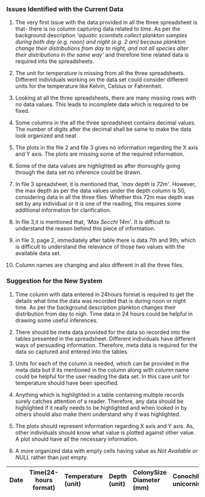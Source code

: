 ### Issues Identified with the Current Data

1. The very first issue with the data provided in all the three spreadsheet is that- there is no column capturing data related to *time*. As per the background description *'aquatic scientists collect plankton samples during both day (e.g. noon) and night (e.g. 2 am) because plankton change their distributions from day to night, and not all species alter their distributions in the same way'* and therefore time related data is required into the spreadsheets.

2. The unit for temperature is missing from all the three spreadsheets. Different individuals working on the data set could consider different units for the temperature like Kelvin, Celsius or Fahrenheit.

3. Looking at all the three spreadsheets, there are many missing rows with no data values. This leads to incomplete data which is required to be fixed.

4. Some columns in the all the three spreadsheet contains decimal values. The number of digits after the decimal shall be same to make the data look organized and neat

5. The plots in the file 2 and file 3 gives no information regarding the X axis and Y axis. The plots are missing some of the required information.

6. Some of the data values are highlighted as after thoroughly going through the data set no inference could be drawn. 

7. In file 3 spreadsheet, it is mentioned that, *'max depth is 72m'*. However, the max depth as per the data values under the depth column is 50, considering data in all the three files. Whether this 72m max depth was set by any individual or it is one of the reading, this requires some additional information for clarification.

8. In file 3,it is mentioned that, *'Max Secchi 14m'*. It is difficult to understand the reason behind this piece of information.

9. in file 3, page 2, immediately after table there is data 7th and 9th, which is difficult to understand the relevance of those two values with the available data set.

10. Column names are changing and also different in all the three files.


### Suggestion for the New System

1. Time column with data entered in 24hours format is required to get the details what time the data was recorded that is during noon or night time. As per the background description plankton changes their distribution from day to nigh. Time data in 24 hours could be helpful in drawing some useful inferences.

2. There should be meta data provided for the data so recorded into the tables presented in the spreadsheet. Different individuals have different ways of persuading information. Therefore, meta data is required for the data so captured and entered into the tables. 

3. Units for each of the column is needed, which can be provided in the meta data but if its mentioned in the column along with column name could be helpful for the user reading the data set. In this case unit for temperature should have been specified.

4. Anything which is highlighted in a table containing multiple records surely catches attention of a reader. Therefore, any data should be highlighted if it really needs to be highlighted and when looked in by others should also make them understand why it was highlighted.

5. The plots should represent information regarding X axis and Y axis. As, other individuals should know what value is plotted against other value. A plot should have all the necessary information.

6. A more organized data with empty cells having value as *Not Available or NULL* rather than just empty.


|Date|Time(24-hours format)|Temperature (unit)|Depth (unit)|ColonySize Diameter (mm)|Conochilus unicornis|Conochilus hippocrepis|Chlorophyll a|
|------	|----------------	|:-----	|:-------	|:----------------------	|:------------	|:------------------	|:-------------	|
